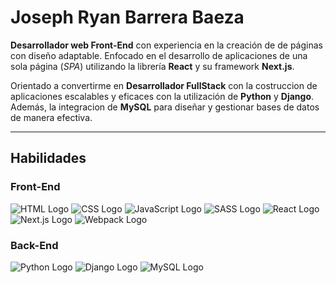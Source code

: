 <link rel="stylesheet" type="text/css" href="styles/styles.css" />

# **Joseph Ryan Barrera Baeza**

**Desarrollador web Front-End** con experiencia en la creación de de páginas con diseño adaptable. Enfocado en el desarrollo de aplicaciones de una sola página (_SPA_) utilizando la librería **React** y su framework **Next.js**.

Orientado a convertirme en **Desarrollador FullStack** con la costruccion de aplicaciones escalables y eficaces con la utilización de **Python** y **Django**. Además, la integracion de **MySQL** para diseñar y gestionar bases de datos de manera efectiva.

---

## **Habilidades**

### **Front-End**

![HTML Logo](images/html_logo.svg)
![CSS Logo](images/css_logo.svg)
![JavaScript Logo](images/javascript_logo.svg)
![SASS Logo](images/sass_logo.svg)
![React Logo](images/react_logo.svg)
![Next.js Logo](images/nextjs_logo1.svg)
![Webpack Logo](images/webpack_logo.svg)

### **Back-End**
![Python Logo](images/python_logo.svg)
![Django Logo](images/django_logo.svg)
![MySQL Logo](images/mysql_logo.svg)